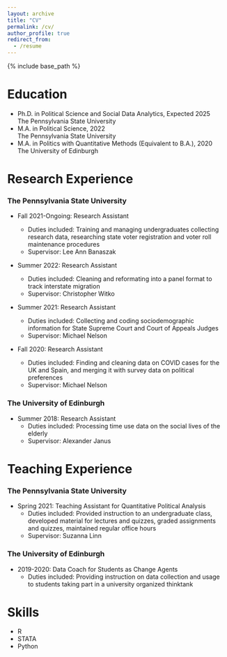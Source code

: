 ```yaml
---
layout: archive
title: "CV"
permalink: /cv/
author_profile: true
redirect_from:
  - /resume
---
```


{% include base_path %}

Education
======
* Ph.D. in Political Science and Social Data Analytics, Expected 2025  
    The Pennsylvania State University
* M.A. in Political Science, 2022  
    The Pennsylvania State University
* M.A. in Politics with Quantitative Methods (Equivalent to B.A.), 2020  
    The University of Edinburgh

Research Experience
======
### The Pennsylvania State University
* Fall 2021-Ongoing: Research Assistant
  * Duties included: Training and managing undergraduates collecting research data, researching state voter registration and voter roll maintenance procedures
  * Supervisor: Lee Ann Banaszak

* Summer 2022: Research Assistant
  * Duties included: Cleaning and reformating into a panel format to track interstate migration
  * Supervisor: Christopher Witko

* Summer 2021: Research Assistant
  * Duties included: Collecting and coding sociodemographic information for State Supreme Court and Court of Appeals Judges
  * Supervisor: Michael Nelson

* Fall 2020: Research Assistant
  * Duties included: Finding and cleaning data on COVID cases for the UK and Spain, and merging it with survey data on political preferences
  * Supervisor: Michael Nelson

### The University of Edinburgh
* Summer 2018: Research Assistant
  * Duties included: Processing time use data on the social lives of the elderly
  * Supervisor: Alexander Janus

Teaching Experience
======
### The Pennsylvania State University
* Spring 2021: Teaching Assistant for Quantitative Political Analysis
  * Duties included: Provided instruction to an undergraduate class, developed material for lectures and quizzes, graded assignments and quizzes, maintained regular office hours
  * Supervisor: Suzanna Linn

### The University of Edinburgh
* 2019-2020: Data Coach for Students as Change Agents
  * Duties included: Providing instruction on data collection and usage to students taking part in a university organized thinktank
  
Skills
======
* R
* STATA
* Python

